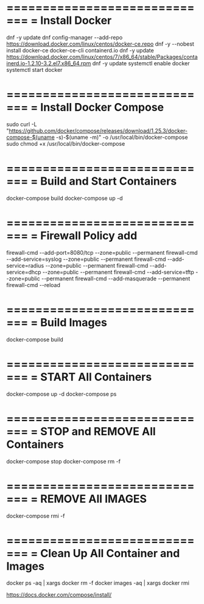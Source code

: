=============================
= Install Docker
=============================
dnf -y update
dnf config-manager --add-repo https://download.docker.com/linux/centos/docker-ce.repo
dnf -y --nobest install docker-ce docker-ce-cli containerd.io
dnf -y update https://download.docker.com/linux/centos/7/x86_64/stable/Packages/containerd.io-1.2.10-3.2.el7.x86_64.rpm
dnf -y update
systemctl enable docker
systemctl start docker

=============================
= Install Docker Compose
=============================
sudo curl -L "https://github.com/docker/compose/releases/download/1.25.3/docker-compose-$(uname -s)-$(uname -m)" -o /usr/local/bin/docker-compose
sudo chmod +x /usr/local/bin/docker-compose

=============================
= Build and Start Containers
=============================
docker-compose build
docker-compose up -d

=============================
= Firewall Policy add
=============================
firewall-cmd --add-port=8080/tcp  --zone=public --permanent
firewall-cmd --add-service=syslog --zone=public --permanent
firewall-cmd --add-service=radius --zone=public --permanent
firewall-cmd --add-service=dhcp   --zone=public --permanent
firewall-cmd --add-service=tftp   --zone=public --permanent
firewall-cmd --add-masquerade --permanent
firewall-cmd --reload

=============================
= Build Images
=============================
docker-compose build

=============================
= START All Containers
=============================
docker-compose up -d
docker-compose ps

=============================
= STOP and REMOVE All Containers
=============================
docker-compose stop
docker-compose rm -f

=============================
= REMOVE All IMAGES
=============================
docker-compose rmi -f

=============================
= Clean Up All Container and Images
=============================
docker ps -aq | xargs docker rm -f 
docker images -aq | xargs docker rmi

https://docs.docker.com/compose/install/
